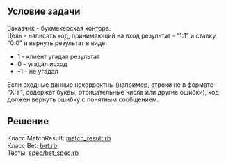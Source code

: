 ## Условие задачи

Заказчик - букмекерская контора.\
Цель - написать код, принимающий на вход результат - “1:1” и ставку “0:0” и вернуть
результат в виде: 
- 1 - клиент угадал результат
- 0 - угадал исход
- -1 - не угадал

Если входные данные некорректны (например, строки не в формате "X:Y", содержат буквы, отрицательные числа или
другие ошибки), код должен вернуть ошибку с понятным сообщением.

## Решение

Класс MatchResult: [match_result.rb](match_result.rb)\
Класс Bet: [bet.rb](bet.rb)\
Тесты: [spec/bet_spec.rb](spec/bet_spec.rb)
